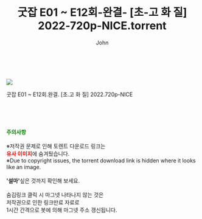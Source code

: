 ﻿---
layout: post
title:  "    굿잡 E01 ~ E12회-완결- [초-고 화 질] 2022-720p-NICE.torrent"
author: John
categories: [ 드라마 ]
tags: [  ]
image: https://torrentrj56.com/uploadfile/full/cee1016f694cbb5d07f562ad142579178cb49d55.jpg 
description: "    굿잡 E01 ~ E12회-완결- [초-고 화 질] 2022-720p-NICE torrent 정보 공유"
toc: true
toc_sticky: true
---

<br>
<p><img src="https://torrentrj56.com/uploadfile/full/cee1016f694cbb5d07f562ad142579178cb49d55.jpg"/></p>
 굿잡 E01 ~ E12회.완결. [초.고 화 질] 2022.720p-NICE  
    
<br><br><br>
<p data-ke-size="size16"><b><span style="color: green;">주의사항</span></b><br /><br />※저작권 문제로 인해 토렌트 다운로드 링크는<br /><b><span style="color: red;">유사 이미지</span></b>에 숨겨뒀습니다.<br />※Due to copyright issues, the torrent download link is hidden where it looks like an image.<br /><br /><b>'설마'</b>싶은 것까지 확인해 보세요.<br /><br />숨김링크 클릭 시 마그넷 나타나지 않는 것은<br />저작권으로 인한 링크만료 자료로<br />1시간 간격으로 봇에 의해 마그넷 주소 갱신됩니다.</p>
